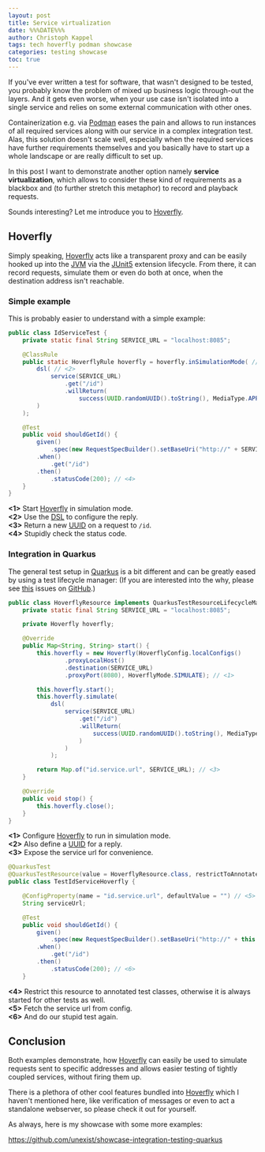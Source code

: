 ```yaml
---
layout: post
title: Service virtualization
date: %%%DATE%%%
author: Christoph Kappel
tags: tech hoverfly podman showcase
categories: testing showcase
toc: true
---
```

If you've ever written a test for software, that wasn't designed to be tested, you probably know
the problem of mixed up business logic through-out the layers.
And it gets even worse, when your use case isn't isolated into a single service and relies on some
external communication with other ones.

Containerization e.g. via [Podman][6] eases the pain and allows to run instances of all required
services along with our service in a complex integration test.
Alas, this solution doesn't scale well, especially when the required services have further
requirements themselves and you basically have to start up a whole landscape or are really
difficult to set up.

In this post I want to demonstrate another option namely **service virtualization**, which allows
to consider these kind of requirements as a blackbox and (to further stretch this metaphor) to
record and playback requests.

Sounds interesting? Let me introduce you to [Hoverfly][3].

## Hoverfly

Simply speaking, [Hoverfly][3] acts like a transparent proxy and can be easily hooked up into the
[JVM][5] via the [JUnit5][4] extension lifecycle.
From there, it can record requests, simulate them or even do both at once, when the destination
address isn't reachable.

### Simple example

This is probably easier to understand with a simple example:

```java
public class IdServiceTest {
    private static final String SERVICE_URL = "localhost:8085";

    @ClassRule
    public static HoverflyRule hoverfly = hoverfly.inSimulationMode( // <1>
        dsl( // <2>
            service(SERVICE_URL)
                .get("/id")
                .willReturn(
                    success(UUID.randomUUID().toString(), MediaType.APPLICATION_JSON)) // <3>
        )
    );

    @Test
    public void shouldGetId() {
        given()
            .spec(new RequestSpecBuilder().setBaseUri("http://" + SERVICE_URL).build())
        .when()
            .get("/id")
        .then()
            .statusCode(200); // <4>
    }
}
```

**<1>** Start [Hoverfly][3] in simulation mode. \
**<2>** Use the [DSL][1] to configure the reply. \
**<3>** Return a new [UUID][9] on a request to `/id`. \
**<4>** Stupidly check the status code.

### Integration in Quarkus

The general test setup in [Quarkus][7] is a bit different and can be greatly eased by using a test
lifecycle manager:
(If you are interested into the why, please see [this][8] issues on [GitHub][2].)

```java
public class HoverflyResource implements QuarkusTestResourceLifecycleManager {
    private static final String SERVICE_URL = "localhost:8085";

    private Hoverfly hoverfly;

    @Override
    public Map<String, String> start() {
        this.hoverfly = new Hoverfly(HoverflyConfig.localConfigs()
                .proxyLocalHost()
                .destination(SERVICE_URL)
                .proxyPort(8080), HoverflyMode.SIMULATE); // <1>

        this.hoverfly.start();
        this.hoverfly.simulate(
            dsl(
                service(SERVICE_URL)
                    .get("/id")
                    .willReturn(
                        success(UUID.randomUUID().toString(), MediaType.APPLICATION_JSON) // <2>
                    )
                )
            );

        return Map.of("id.service.url", SERVICE_URL); // <3>
    }

    @Override
    public void stop() {
        this.hoverfly.close();
    }
}
```

**<1>** Configure [Hoverfly][3] to run in simulation mode. \
**<2>** Also define a [UUID][9] for a reply. \
**<3>** Expose the service url for convenience.

```java
@QuarkusTest
@QuarkusTestResource(value = HoverflyResource.class, restrictToAnnotatedClass = true) // <4>
public class TestIdServiceHoverfly {

    @ConfigProperty(name = "id.service.url", defaultValue = "") // <5>
    String serviceUrl;

    @Test
    public void shouldGetId() {
        given()
            .spec(new RequestSpecBuilder().setBaseUri("http://" + this.serviceUrl).build())
        .when()
            .get("/id")
        .then()
            .statusCode(200); // <6>
    }
```

**<4>** Restrict this resource to annotated test classes, otherwise it is always started for other tests as well. \
**<5>** Fetch the service url from config. \
**<6>** And do our stupid test again.

## Conclusion

Both examples demonstrate, how [Hoverfly][3] can easily be used to simulate requests sent to
specific addresses and allows easier testing of tightly coupled services, without firing them up.

There is a plethora of other cool features bundled into [Hoverfly][3] which I haven't mentioned
here, like verification of messages or even to act a standalone webserver, so please check it
out for yourself.

As always, here is my showcase with some more examples:

<https://github.com/unexist/showcase-integration-testing-quarkus>

[1]: https://docs.hoverfly.io/projects/hoverfly-java/en/latest/pages/corefunctionality/dsl.html
[2]: https://github.com/
[3]: https://hoverfly.io
[4]: https://docs.hoverfly.io/projects/hoverfly-java/en/latest/pages/junit5/junit5.htm
[5]: https://en.wikipedia.org/wiki/Java_virtual_machine
[6]: https://podman.io/
[7]: https://quarkus.io/
[8]: https://github.com/quarkusio/quarkus/issues/9884
[9]: https://en.wikipedia.org/wiki/Universally_unique_identifier
